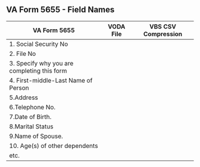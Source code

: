 
## VA Form 5655 - Field Names


|VA Form 5655  |VODA File  |VBS CSV Compression |
|--|--|--|
| 1. Social Security No |  |  |
| 2. File No |  |  |
| 3. Specify why you are completing this form|  |  |
| 4. First-middle-Last Name of Person|  |  |
| 5.Address |  |  |
| 6.Telephone No. |  |  |
| 7.Date of Birth. |  |  |
| 8.Marital Status |  |  |
| 9.Name of Spouse. |  |  |
| 10. Age(s) of other dependents |  |  |
| etc. |  |  |
